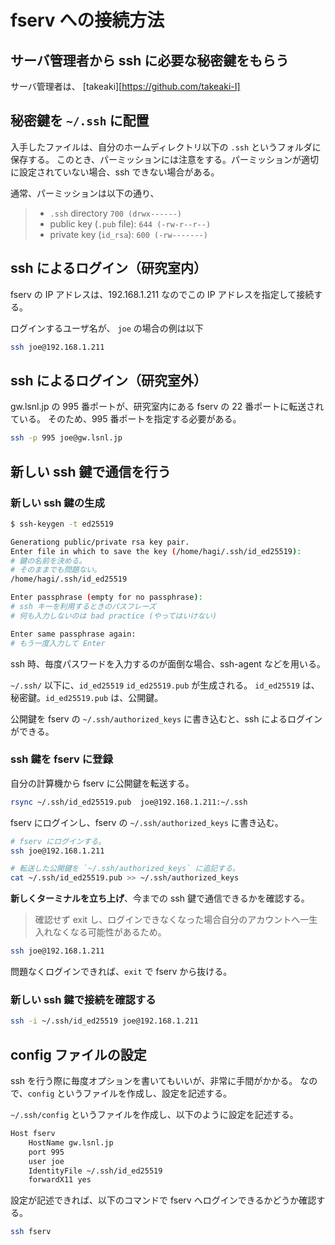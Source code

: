 # fserv への接続方法

## サーバ管理者から ssh に必要な秘密鍵をもらう

サーバ管理者は、 [takeaki][https://github.com/takeaki-I]


## 秘密鍵を `~/.ssh` に配置

入手したファイルは、自分のホームディレクトリ以下の `.ssh` というフォルダに保存する。
このとき、パーミッションには注意をする。パーミッションが適切に設定されていない場合、ssh できない場合がある。

通常、パーミッションは以下の通り、

> - `.ssh` directory `700 (drwx------)`
> - public key (`.pub` file): `644 (-rw-r--r--)`
> - private key (`id_rsa`): `600 (-rw-------)`

## ssh によるログイン（研究室内）

fserv の IP アドレスは、192.168.1.211 なのでこの IP アドレスを指定して接続する。

ログインするユーザ名が、 `joe` の場合の例は以下

```bash
ssh joe@192.168.1.211
```

## ssh によるログイン（研究室外）

gw.lsnl.jp の 995 番ポートが、研究室内にある fserv の 22 番ポートに転送されている。
そのため、995 番ポートを指定する必要がある。

```bash
ssh -p 995 joe@gw.lsnl.jp
```

## 新しい ssh 鍵で通信を行う

### 新しい ssh 鍵の生成

```bash
$ ssh-keygen -t ed25519

Generationg public/private rsa key pair.
Enter file in which to save the key (/home/hagi/.ssh/id_ed25519):
# 鍵の名前を決める。
# そのままでも問題ない。
/home/hagi/.ssh/id_ed25519

Enter passphrase (empty for no passphrase):
# ssh キーを利用するときのパスフレーズ
# 何も入力しないのは bad practice (やってはいけない)

Enter same passphrase again:
# もう一度入力して Enter
```

ssh 時、毎度パスワードを入力するのが面倒な場合、ssh-agent などを用いる。

`~/.ssh/` 以下に、`id_ed25519` `id_ed25519.pub` が生成される。
`id_ed25519` は、秘密鍵。`id_ed25519.pub` は、公開鍵。

公開鍵を fserv の `~/.ssh/authorized_keys` に書き込むと、ssh によるログインができる。

### ssh 鍵を fserv に登録

自分の計算機から fserv に公開鍵を転送する。

```bash
rsync ~/.ssh/id_ed25519.pub  joe@192.168.1.211:~/.ssh
```

fserv にログインし、fserv の `~/.ssh/authorized_keys` に書き込む。

```bash
# fserv にログインする。
ssh joe@192.168.1.211

# 転送した公開鍵を `~/.ssh/authorized_keys` に追記する。
cat ~/.ssh/id_ed25519.pub >> ~/.ssh/authorized_keys
```

**新しくターミナルを立ち上げ**、今までの ssh 鍵で通信できるかを確認する。

> 確認せず exit し、ログインできなくなった場合自分のアカウントへ一生入れなくなる可能性があるため。

```bash
ssh joe@192.168.1.211
```

問題なくログインできれば、`exit` で fserv から抜ける。

### 新しい ssh 鍵で接続を確認する

```bash
ssh -i ~/.ssh/id_ed25519 joe@192.168.1.211
```

## config ファイルの設定

ssh を行う際に毎度オプションを書いてもいいが、非常に手間がかかる。
なので、`config` というファイルを作成し、設定を記述する。

`~/.ssh/config` というファイルを作成し、以下のように設定を記述する。

```bash
Host fserv
    HostName gw.lsnl.jp
    port 995
    user joe
    IdentityFile ~/.ssh/id_ed25519
    forwardX11 yes
```

設定が記述できれば、以下のコマンドで fserv へログインできるかどうか確認する。

```bash
ssh fserv
```
